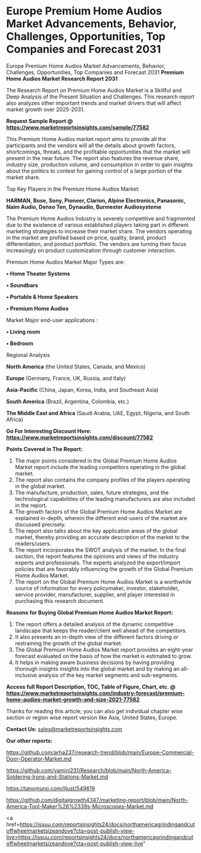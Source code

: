 # Europe Premium Home Audios Market Advancements, Behavior, Challenges, Opportunities, Top Companies and Forecast 2031
Europe Premium Home Audios Market Advancements, Behavior, Challenges, Opportunities, Top Companies and Forecast 2031
<strong>Premium Home Audios Market Research Report 2031</strong>

The Research Report on Premium Home Audios Market is a Skillful and Deep Analysis of the Present Situation and Challenges. This research report also analyzes other important trends and market drivers that will affect market growth over 2025-2031.

<strong>Request Sample Report @ <a href=https://www.marketreportsinsights.com/sample/77582>https://www.marketreportsinsights.com/sample/77582</a></strong>

This Premium Home Audios market report aims to provide all the participants and the vendors will all the details about growth factors, shortcomings, threats, and the profitable opportunities that the market will present in the near future. The report also features the revenue share, industry size, production volume, and consumption in order to gain insights about the politics to contest for gaining control of a large portion of the market share.

Top Key Players in the Premium Home Audios Market:

<strong>HARMAN, Bose, Sony, Pioneer, Clarion, Alpine Electronics, Panasonic, Naim Audio, Denso Ten, Dynaudio, Burmester Audiosysteme</strong>

The Premium Home Audios Industry is severely competitive and fragmented due to the existence of various established players taking part in different marketing strategies to increase their market share. The vendors operating in the market are profiled based on price, quality, brand, product differentiation, and product portfolio. The vendors are turning their focus increasingly on product customization through customer interaction.

Premium Home Audios Market Major Types are:

<strong>• Home Theater Systems

• Soundbars

• Portable & Home Speakers

• Premium Home Audios</strong>

Market Major end-user applications :

<strong>• Living room

• Bedroom</strong>

Regional Analysis

</u><strong><b>North America</b></strong> (the United States, Canada, and Mexico)

<strong><b>Europe </b></strong>(Germany, France, UK, Russia, and Italy)

<strong><b>Asia-Pacific</b></strong> (China, Japan, Korea, India, and Southeast Asia)

<strong><b>South America</b></strong> (Brazil, Argentina, Colombia, etc.)

<strong><b>The Middle East and Africa</b></strong> (Saudi Arabia, UAE, Egypt, Nigeria, and South Africa)

<strong>Go For Interesting Discount Here: <a href=https://www.marketreportsinsights.com/discount/77582>https://www.marketreportsinsights.com/discount/77582</a></strong>

<strong>Points Covered in The Report:</strong>
<ol>
  <li>The major points considered in the Global Premium Home Audios Market report include the leading competitors operating in the global market.</li>
  <li>The report also contains the company profiles of the players operating in the global market.</li>
  <li>The manufacture, production, sales, future strategies, and the technological capabilities of the leading manufacturers are also included in the report.</li>
  <li>The growth factors of the Global Premium Home Audios Market are explained in-depth, wherein the different end-users of the market are discussed precisely.</li>
  <li>The report also talks about the key application areas of the global market, thereby providing an accurate description of the market to the readers/users.</li>
  <li>The report incorporates the SWOT analysis of the market. In the final section, the report features the opinions and views of the industry experts and professionals. The experts analyzed the export/import policies that are favorably influencing the growth of the Global Premium Home Audios Market.</li>
  <li>The report on the Global Premium Home Audios Market is a worthwhile source of information for every policymaker, investor, stakeholder, service provider, manufacturer, supplier, and player interested in purchasing this research document.</li>
</ol>
<strong>Reasons for Buying Global Premium Home Audios Market Report:</strong>

<ol>
  <li>The report offers a detailed analysis of the dynamic competitive landscape that keeps the reader/client well ahead of the competitors.</li>
  <li>It also presents an in-depth view of the different factors driving or restraining the growth of the global market.</li>
  <li>The Global Premium Home Audios Market report provides an eight-year forecast evaluated on the basis of how the market is estimated to grow.</li>
  <li>It helps in making aware business decisions by having providing thorough insights insights into the global market and by making an all-inclusive analysis of the key market segments and sub-segments.</li>
</ol>
<strong>Access full Report Description, TOC, Table of Figure, Chart, etc. @ <a href=https://www.marketreportsinsights.com/industry-forecast/premium-home-audios-market-growth-and-size-2021-77582>https://www.marketreportsinsights.com/industry-forecast/premium-home-audios-market-growth-and-size-2021-77582</a></strong>


Thanks for reading this article; you can also get individual chapter wise section or region wise report version like Asia, United States, Europe.

<strong>Contact Us:</strong>
sales@marketreportsinsights.com

<strong>Our other reports:</strong>

<a href=https://github.com/arha237/research-trend/blob/main/Europe-Commercial-Door-Operator-Market.md>https://github.com/arha237/research-trend/blob/main/Europe-Commercial-Door-Operator-Market.md</a>

<a href=https://github.com/yamini231/Research/blob/main/North-America-Soldering-Irons-and-Stations-Market.md>https://github.com/yamini231/Research/blob/main/North-America-Soldering-Irons-and-Stations-Market.md</a>

<a href=https://tanomuno.com/illust/549619>https://tanomuno.com/illust/549619</a>

<a href=https://github.com/digitalgrowth4347/marketing-report/blob/main/North-America-Tool-Maker%26%2339s-Microscopes-Market.md>https://github.com/digitalgrowth4347/marketing-report/blob/main/North-America-Tool-Maker%26%2339s-Microscopes-Market.md</a>

<a href=https://issuu.com/reportsinsights24/docs/northamericagrindingandcutoffwheelmarketsizeandove?cta=post-publish-view-live>https://issuu.com/reportsinsights24/docs/northamericagrindingandcutoffwheelmarketsizeandove?cta=post-publish-view-live</a>"
